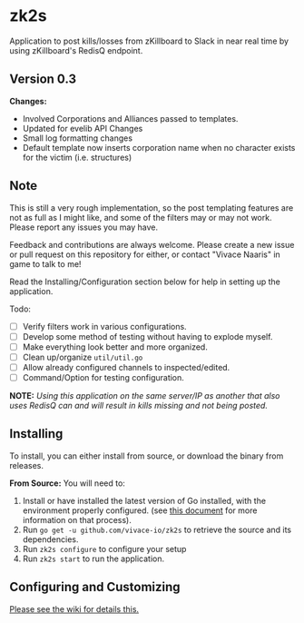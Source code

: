 # zk2s

Application to post kills/losses from zKillboard to Slack in near real time by using zKillboard's RedisQ endpoint.

## Version 0.3

**Changes:**
 - Involved Corporations and Alliances passed to templates.
 - Updated for evelib API Changes
 - Small log formatting changes
 - Default template now inserts corporation name when no character exists for the victim (i.e. structures)

## Note

This is still a very rough implementation, so the post templating features are not as full as I might like, and some of the filters may or may not work. Please report any issues you may have.

Feedback and contributions are always welcome. Please create a new issue or pull request on this repository for either, or contact "Vivace Naaris" in game to talk to me!

Read the Installing/Configuration section below for help in setting up the application.

Todo:
 - [ ] Verify filters work in various configurations.
 - [ ] Develop some method of testing without having to explode myself.
 - [ ] Make everything look better and more organized.
 - [ ] Clean up/organize `util/util.go`
 - [ ] Allow already configured channels to inspected/edited.
 - [ ] Command/Option for testing configuration.

**NOTE:** *Using this application on the same server/IP as another that also uses RedisQ can and will result in kills missing and not being posted.*

## Installing

To install, you can either install from source, or download the binary from releases.

**From Source:**
You will need to:
 1. Install or have installed the latest version of Go installed, with the environment properly configured. (see [this document](https://golang.org/doc/install) for more information on that process).
 2. Run `go get -u github.com/vivace-io/zk2s` to retrieve the source and its dependencies.
 3. Run `zk2s configure` to configure your setup
 4. Run `zk2s start` to run the application.

## Configuring and Customizing

[Please see the wiki for details this.](https://github.com/vivace-io/zk2s/wiki)
